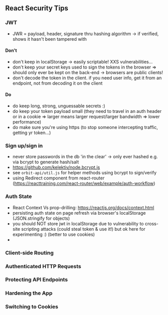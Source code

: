 ## React Security Tips

### JWT

- JWR = payload, header, signature thru hashing algorithm -> if verified, shows it hasn't been tampered with

#### Don't

- don't keep in localStorage -> easily scriptable! XXS vulnerabilities...
- don't keep your secret keys used to sign the tokens in the browser => should only ever be kept on the back-end -> browsers are public clients!
- don't decode the token in the client. if you need user info, get it from an endpoint, not from decoding it on the client

#### Do

- do keep long, strong, unguessable secrets :)
- do keep your token payload small (they need to travel in an auth header or in a cookie => larger means larger request/larger bandwidth => lower performance)
- do make sure you're using https (to stop someone intercepting traffic, getting yr token...)

### Sign up/sign in

- never store passwords in the db 'in the clear' -> only ever hashed e.g. via bcrypt to generate hash/salt
- https://github.com/kelektiv/node.bcrypt.js
- see `orbit-api/util.js` for helper methods using bcrypt to sign/verify
- using Redirect component from react-router (https://reacttraining.com/react-router/web/example/auth-workflow)

### Auth State

- React Context Vs prop-drilling: https://reactjs.org/docs/context.html
- persisting auth state on page refresh via browser's localStorage (JSON.stringify for objects)
- you should NOT store jwt in localStorage due to vulnerability to cross-site scripting attacks (could steal token & use it!) but ok here for experimenting :) (better to use cookies)
-

### Client-side Routing

### Authenticated HTTP Requests

### Protecting API Endpoints

### Hardening the App

### Switching to Cookies
